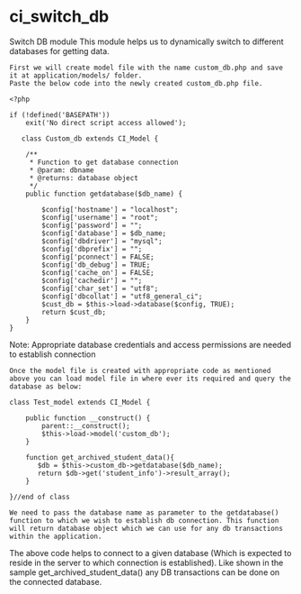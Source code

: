 # ci_switch_db
Switch DB module
This module helps us to dynamically switch to different databases for getting data.

    First we will create model file with the name custom_db.php and save it at application/models/ folder.
    Paste the below code into the newly created custom_db.php file.

    <?php

    if (!defined('BASEPATH'))
        exit('No direct script access allowed');

       class Custom_db extends CI_Model {

        /**
         * Function to get database connection 
         * @param: dbname
         * @returns: database object
         */
        public function getdatabase($db_name) {

            $config['hostname'] = "localhost";
            $config['username'] = "root";
            $config['password'] = "";
            $config['database'] = $db_name;
            $config['dbdriver'] = "mysql";
            $config['dbprefix'] = "";
            $config['pconnect'] = FALSE;
            $config['db_debug'] = TRUE;
            $config['cache_on'] = FALSE;
            $config['cachedir'] = "";
            $config['char_set'] = "utf8";
            $config['dbcollat'] = "utf8_general_ci";
            $cust_db = $this->load->database($config, TRUE);
            return $cust_db;
        }
    }

Note: Appropriate database credentials and access permissions are needed to establish connection

    Once the model file is created with appropriate code as mentioned above you can load model file in where ever its required and query the database as below:

    class Test_model extends CI_Model {

        public function __construct() {
            parent::__construct();
            $this->load->model('custom_db');
        }

        function get_archived_student_data(){
           $db = $this->custom_db->getdatabase($db_name);
           return $db->get('student_info')->result_array();
        }

    }//end of class

    We need to pass the database name as parameter to the getdatabase() function to which we wish to establish db connection. This function will return database object which we can use for any db transactions within the application.

The above code helps to connect to a given database (Which is expected to reside in the server to which connection is established). Like shown in the sample get_archived_student_data() any DB transactions can be done on the connected database.
